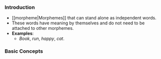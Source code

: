 ### Introduction
- [[morpheme|Morphemes]] that can stand alone as independent words.
- These words have meaning by themselves and do not need to be attached to other morphemes.
- **Examples**:
	- _Book_, _run_, _happy_, _cat_.


### Basic Concepts


